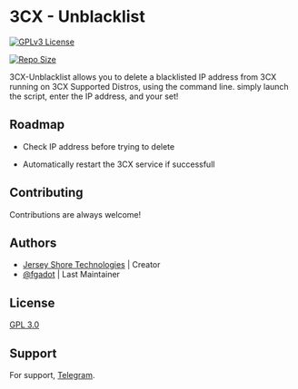 
# 3CX - Unblacklist

[![GPLv3 License](https://img.shields.io/badge/License-GPL%20v3-yellow.svg)](https://opensource.org/licenses/) 

[![Repo Size](https://img.shields.io/github/repo-size/0n1cOn3/3CX-Unblacklist)]()

3CX-Unblacklist allows you to delete a blacklisted IP address from 3CX running on 3CX Supported Distros, using the command line. simply launch the script, enter the IP address, and your set!

## Roadmap

- Check IP address before trying to delete

- Automatically restart the 3CX service if successfull


## Contributing

Contributions are always welcome!

## Authors
- [Jersey Shore Technologies](mailto://info@jstechnologies.net) | Creator
- [@fgadot](https://github.com/fgadot) | Last Maintainer


## License

[GPL 3.0](https://choosealicense.com/licenses/gpl-3.0//)


## Support

For support, [Telegram](https://t.me/OTCrewTG).

